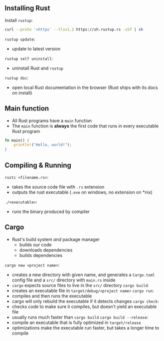 ## Installing Rust

Install `rustup`:
```bash
curl --proto '=https' --tlsv1.2 https://sh.rustup.rs -sSf | sh
```

`rustup update`:
- update to latest version

`rustup self uninstall`:
- uninstall Rust and `rustup`

`rustup doc`:
- open local Rust documentation in the browser (Rust ships with its docs on install)

## Main function

- All Rust programs have a `main` function
- The `main` function is **always** the first code that runs in every executable Rust program

```rust
fn main() {
	println!("Hello, world!");
}
```

## Compiling & Running

`rustc <filename.rs>`:
- takes the source code file with `.rs` extension
- outputs the rust executable (`.exe` on windows, no extension on *nix)

`./<executable>`:
- runs the binary produced by compiler

## Cargo

- Rust's build system *and* package manager
	- builds our code
	- downloads dependencies
	- builds dependencies

`cargo new <project name>`:
- creates a new directory with given name, and generates a `Cargo.toml` config file and a `src/` directory with `main.rs` inside
- `cargo` expects source files to live in the `src/` directory
`cargo build`:
-  creates an executable file in `target/debug/<project name>`
`cargo run`:
- compiles and then runs the executable
- cargo will only rebuild the executable if it detects changes
`cargo check`:
- checks code to make sure it compiles, but doesn't yield an executable file
- usually runs much faster than `cargo build`
`cargo build --release`:
- compile an executable that is fully optimized in `target/release`
- optimizations make the executable run faster, but takes a longer time to compile